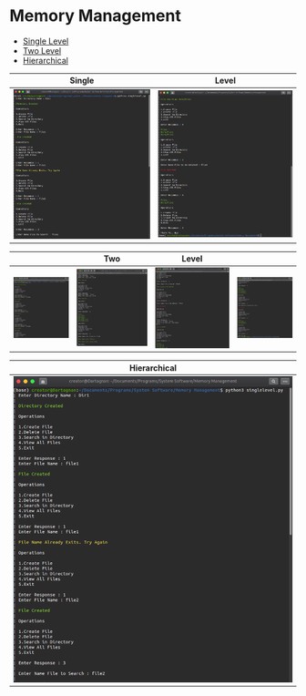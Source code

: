 # Memory Management

- [Single Level](https://github.com/rahulrmsh/system-software/blob/master/Memory%20Management/singlelevel.py)
- [Two Level](https://github.com/rahulrmsh/system-software/blob/master/Memory%20Management/twoLevel.py)
- [Hierarchical](https://github.com/rahulrmsh/system-software/blob/master/CPU%20Scheduling/priority.py)

| Single |  Level |
| --- | --- |
| ![Single Level](images/screens1.png) | ![Single Level](images/screens2.png) |

|| Two | Level ||
| --- | --- | --- | --- |
| ![Two Level](images/two-level-1.png) | ![Two Level](images/two-level-2.png) | ![Two Level](images/two-level-3.png) | ![Two Level](images/two-level-4.png) |

| Hierarchical |
| --- |
| ![Single Level](images/screens1.png) | ![Single Level](images/screens2.png) |